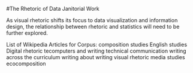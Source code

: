 #The Rhetoric of Data Janitorial Work

As visual rhetoric shifts its focus to data visualization and information design, the relationship between rhetoric and statistics will need to be further explored. 

List of Wikipedia Articles for Corpus:
composition studies
English studies
Digital rhetoric
tecomputers and writing
technical communication
writing across the curriculum
writing about writing
visual rhetoric
media studies
ecocomposition
